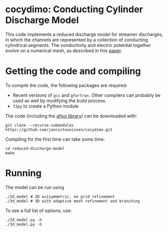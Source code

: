 cocydimo: Conducting Cylinder Discharge Model
=======

This code implements a reduced discharge model for streamer discharges, in which the channels are represented by a collection of conducting cylindrical segments. The conductivity and electric potential together evolve on a numerical mesh, as described in this [paper](https://arxiv.org/abs/2501.06093).

Getting the code and compiling
==

To compile the code, the following packages are required:

* Recent versions of `gcc` and `gfortran`. Other compilers can probably be used as well by modifying the build process.
* `f2py` to create a Python module

The code (including the [afivo library](https://github.com/MD-CWI/afivo)) can be downloaded with:

    git clone --recurse-submodules https://github.com/jannisteunissen/cocydimo.git

Compiling for the first time can take some time:

    cd reduced-discharge-model
    make

Running
==

The model can be run using

    ./2d_model # 2D axisymmetric, no grid refinement
    ./3d_model # 3D with adaptive mesh refinement and branching

To see a full list of options, use:

    ./2d_model.py -h
    ./3d_model.py -h
